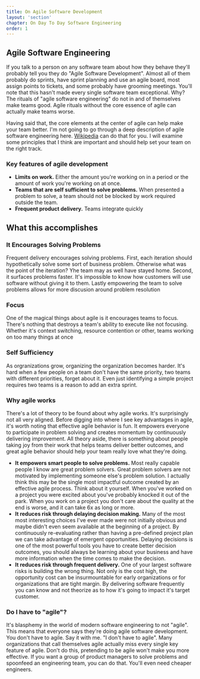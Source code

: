 ```yaml
---
title: On Agile Software Development
layout: 'section'
chapter: On Day To Day Software Engineering
order: 1
---
```


## Agile Software Engineering

If you talk to a person on any software team about how they behave they'll probably tell you they do "Agile Software Development". Almost all of them probably do sprints, have sprint planning and use an agile board, most assign points to tickets, and some probably have grooming meetings. You'll note that this hasn't made every single software team exceptional. Why? The rituals of "agile software engineering" do not in and of themselves make teams good. Agile rituals without the core essence of agile can actually make teams worse.

Having said that, the core elements at the center of agile can help make your team better. I'm not going to go through a deep description of agile software engineering here. [Wikipedia](https://en.wikipedia.org/wiki/Agile_software_development#Agile_software_development_values) can do that for you. I will examine some principles that I think are important and should help set your team on the right track.

### Key features of agile development

- **Limits on work.** Either the amount you're working on in a period or the amount of work you're working on at once.
- **Teams that are self sufficient to solve problems.** When presented a problem to solve, a team should not be blocked by work required outside the team.
- **Frequent product delivery.** Teams integrate quickly

## What this accomplishes

### It Encourages Solving Problems

Frequent delivery encourages solving problems. First, each iteration should hypothetically solve some sort of business problem. Otherwise what was the point of the iteration? Yhe team may as well have stayed home. Second, it surfaces problems faster. It's impossible to know how customers will use software without giving it to them. Lastly empowering the team to solve problems allows for more discusion around problem resolution

### Focus

One of the magical things about agile is it encourages teams to focus. There's nothing that destroys a team's ability to execute like not focusing. Whether it's context switching, resource contention or other, teams working on too many things at once

### Self Sufficiency

As orgranizations grow, organizing the organization becomes harder. It's hard when a few people on a team don't have the same priority, two teams with different priorities, forget about it. Even just identifying a simple project requires two teams is a reason to add an extra sprint.

### Why agile works

There's a lot of theory to be found about why agile works. It's surprisingly not all very aligned. Before digging into where I see key advantages in agile, it's worth noting that effective agile behavior is fun. It empowers everyone to participate in problem solving and creates momentum by continuously delivering improvement. All theory aside, there is something about people taking joy from their work that helps teams deliver better outcomes, and great agile behavior should help your team really love what they're doing.

- **It empowers smart people to solve problems.** Most really capable people I know are great problem solvers. Great problem solvers are not motivated by implementing someone else's problem solution. I actually think this may be the single most impactful outcome created by an effective agile process. Think about it yourself. When you've worked on a project you were excited about you've probably knocked it out of the park. When you work on a project you don't care about the quality at the end is worse, and it can take 6x as long or more.
- **It reduces risk through delaying decision making.** Many of the most most interesting choices I've ever made were not initially obvious and maybe didn't even seem available at the beginning of a project. By continuously re-evaluating rather than having a pre-defined project plan we can take advantage of emergent opportunities. Delaying decisions is one of the most powerful tools you have to create better decision outcomes, you should always be learning about your business and have more information when the time comes to make the decision.
- **It reduces risk through frequent delivery.** One of your largest software risks is building the wrong thing. Not only is the cost high, the opportunity cost can be insurmountable for early organizations or for organizations that are tight margin. By delivering software frequently you can know and not theorize as to how it's going to impact it's target customer.

### Do I have to "agile"?

It's blasphemy in the world of modern software engineering to not "agile". This means that everyone says they're doing agile software development. You don't have to agile. Say it with me. "I don't have to agile". Many organizations that call themselves agile actually miss every single key feature of agile. Don't do this, pretending to be agile won't make you more effective. If you want a group of product managers to solve problems and spoonfeed an engineering team, you can do that. You'll even need cheaper engineers.
